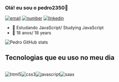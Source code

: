 ### Olá! eu sou o pedro2350👋


[![email](https://img.shields.io/badge/Gmail-D14836?style=for-the-badge&logo=gmail&logoColor=white)](pedrohenrique70866@gmail.com)
[![number](https://img.shields.io/badge/WhatsApp-25D366?style=for-the-badge&logo=whatsapp&logoColor=white)](+55(19)98747-2350)
[![linkedin](https://img.shields.io/badge/LinkedIn-0077B5?style=for-the-badge&logo=linkedin&logoColor=white)](https://www.linkedin.com/in/pedro-nogueira-15b86522b/)

- 🌱 Estudando JavaScript/ Studying JavaScript
- 🎈 18 anos/ 18 years

![Pedro GitHub stats](https://github-readme-stats.vercel.app/api?username=pedro2350&show_icons=true&theme=dark)

## Tecnologias que eu uso no meu dia

<div style="display: inline_block"><br/>
<img align= "center" alt= "html5" src="https://img.shields.io/badge/HTML5-E34F26?style=for-the-badge&logo=html5&logoColor=white
"/><img align= "center" alt= "css3" src="https://img.shields.io/badge/CSS3-1572B6?style=for-the-badge&logo=css3&logoColor=white
"/><img align= "center" alt= "javascript" src="https://img.shields.io/badge/JavaScript-323330?style=for-the-badge&logo=javascript&logoColor=F7DF1E
"/><img align= "center" alt= "saas" src="https://img.shields.io/badge/Sass-CC6699?style=for-the-badge&logo=sass&logoColor=white
"/>
<div>




